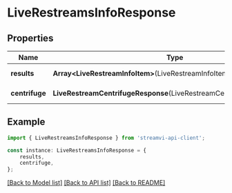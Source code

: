 # LiveRestreamsInfoResponse


## Properties

Name | Type | Description | Notes
------------ | ------------- | ------------- | -------------
**results** | **Array&lt;LiveRestreamInfoItem&gt;**(LiveRestreamInfoItem.md) | Array of items | [default to undefined]
**centrifuge** | **LiveRestreamCentrifugeResponse**(LiveRestreamCentrifugeResponse.md) |  | [default to undefined]

## Example

```typescript
import { LiveRestreamsInfoResponse } from 'streamvi-api-client';

const instance: LiveRestreamsInfoResponse = {
    results,
    centrifuge,
};
```

[[Back to Model list]](../README.md#documentation-for-models) [[Back to API list]](../README.md#documentation-for-api-endpoints) [[Back to README]](../README.md)
